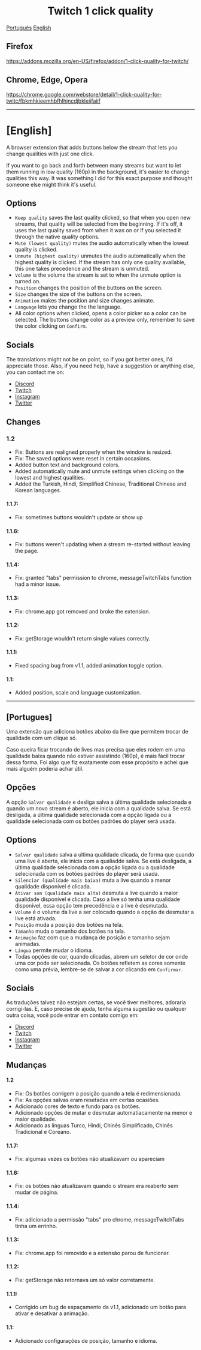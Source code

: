 <div align="center"><h1>Twitch 1 click quality</h1></div>

[Português](#portugues) [English](#english)

## Firefox

https://addons.mozilla.org/en-US/firefox/addon/1-click-quality-for-twitch/

## Chrome, Edge, Opera

https://chrome.google.com/webstore/detail/1-click-quality-for-twitc/fbkmhkieemhbfhlhjncdjbkleijfaiif

---

# [English]

A browser extension that adds buttons below the stream that lets you change qualities with just one click.

If you want to go back and forth between many streams but want to let them running in low quality (160p) in the background, it's easier to change qualities this way. It was something I did for this exact purpose and thought someone else might think it's useful.

## Options
* `Keep quality` saves the last quality clicked, so that when you open new streams, that quality will be selected from the beginning. If it's off, it uses the last quality saved from when it was on or if you selected it through the native quality options.
* `Mute (lowest quality)` mutes the audio automatically when the lowest quality is clicked.
* `Unmute (highest quality)` unmutes the audio automatically when the highest quality is clicked. If the stream has only one quality available, this one takes precedence and the stream is unmuted.
* `Volume` is the volume the stream is set to when the unmute option is turned on.
* `Position` changes the position of the buttons on the screen.
* `Size` changes the size of the buttons on the screen.
* `Animation` makes the position and size changes animate.
* `Language` lets you change the the language.
* All color options when clicked, opens a color picker so a color can be selected. The buttons change color as a preview only, remember to save the color clicking on `Confirm`.

## Socials
The translations might not be on point, so if you got better ones, I'd appreciate those. Also, if you need help, have a suggestion or anything else, you can contact me on:
* [Discord](https://discord.gg/JYYXmPQ)
* [Twitch](https://twitch.tv/twitchxuxa)
* [Instagram](https://www.instagram.com/twitchxuxa)
* [Twitter](https://twitter.com/twitchxuxa)

## Changes
### 1.2
* Fix: Buttons are realigned properly when the window is resized.
* Fix: The saved options were reset in certain occasions.
* Added button text and background colors.
* Added automatically mute and unmute settings when clicking on the lowest and highest qualities.
* Added the Turkish, Hindi, Simplified Chinese, Traditional Chinese and Korean languages.

#### 1.1.7:
* Fix: sometimes buttons wouldn't update or show up

#### 1.1.6:
* Fix: buttons weren't updating when a stream re-started without leaving the page.

#### 1.1.4:
* Fix: granted "tabs" permission to chrome, messageTwitchTabs function had a minor issue.

#### 1.1.3:
* Fix: chrome.app got removed and broke the extension.

#### 1.1.2:
* Fix: getStorage wouldn't return single values correctly.

#### 1.1.1:
* Fixed spacing bug from v1.1, added animation toggle option.

#### 1.1:
* Added position, scale and language customization.

---

## [Portugues]

Uma extensão que adiciona botões abaixo da live que permitem trocar de qualidade com um clique só.

Caso queira ficar trocando de lives mas precisa que eles rodem em uma qualidade baixa quando não estiver assistindo (160p), é mais fácil trocar dessa forma. Foi algo que fiz exatamente com esse propósito e achei que mais alguém poderia achar útil.

## Opções

A opção `Salvar qualidade` e desliga salva a última qualidade selecionada e quando um novo stream é aberto, ele inicia com a qualidade salva. Se está desligada, a última qualidade selecionada com a opção ligada ou a qualidade selecionada com os botões padrões do player será usada.


## Options
* `Salvar qualidade` salva a ultima qualidade clicada, de forma que quando uma live é aberta, ele inicia com a qualiadde salva. Se está desligada, a última qualidade selecionada com a opção ligada ou a qualidade selecionada com os botões padrões do player será usada.
* `Silenciar (qualidade mais baixa)` muta a live quando a menor qualidade disponível é clicada.
* `Ativar som (qualidade mais alta)` desmuta a live quando a maior qualidade disponível é clicada. Caso a live só tenha uma qualidade disponível, essa opção tem precedência e a live é desmutada.
* `Volume` é o volume da live a ser colocado quando a opção de desmutar a live está ativada.
* `Posição` muda a posição dos botões na tela.
* `Tamanho` muda o tamanho dos botões na tela.
* `Animação` faz com que a mudança de posição e tamanho sejam animadas.
* `Língua` permite mudar o idioma.
* Todas opções de cor, quando clicadas, abrem um seletor de cor onde uma cor pode ser selecionada. Os botôes refletem as cores somente como uma prévia, lembre-se de salvar a cor clicando em `Confirmar`.

## Sociais
As traduções talvez não estejam certas, se você tiver melhores, adoraria corrigí-las. E, caso precise de ajuda, tenha alguma sugestão ou qualquer outra coisa, você pode entrar em contato comigo em:
* [Discord](https://discord.gg/JYYXmPQ)
* [Twitch](https://twitch.tv/twitchxuxa)
* [Instagram](https://www.instagram.com/twitchxuxa)
* [Twitter](https://twitter.com/twitchxuxa)

## Mudanças
#### 1.2
* Fix: Os botões corrigem a posição quando a tela é redimensionada.
* Fix: As opções salvas eram resetadas em certas ocasiões.
* Adicionado cores de texto e fundo para os botões.
* Adicionado opções de mutar e desmutar automatiacamente na menor e maior qualidade.
* Adicionado as línguas Turco, Hindi, Chinês Simplificado, Chinês Tradicional e Coreano.

#### 1.1.7:
* Fix: algumas vezes os botões não atualizavam ou apareciam

#### 1.1.6:
* Fix: os botões não atualizavam quando o stream era reaberto sem mudar de página.

#### 1.1.4:
* Fix: adicionado a permissão "tabs" pro chrome, messageTwitchTabs tinha um errinho.

#### 1.1.3:
* Fix: chrome.app foi removido e a extensão parou de funcionar.

#### 1.1.2:
* Fix: getStorage não retornava um só valor corretamente.

#### 1.1.1:
* Corrigido um bug de espaçamento da v1.1, adicionado um botão para ativar e desativar a animação.

#### 1.1:
* Adicionado configurações de posição, tamanho e idioma.
